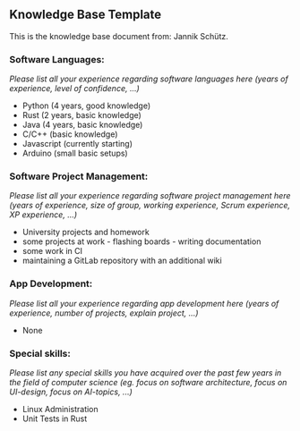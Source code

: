 ## Knowledge Base Template

This is the knowledge base document from: Jannik Schütz.

### Software Languages: 
*Please list all your experience regarding software languages here (years of experience, level of confidence, ...)*
 - Python (4 years, good knowledge)
 - Rust (2 years, basic knowledge)
 - Java (4 years, basic knowledge)
 - C/C++ (basic knowledge)
 - Javascript (currently starting)
 - Arduino (small basic setups)

### Software Project Management: 
*Please list all your experience regarding software project management here (years of experience, size of group, working experience, Scrum experience, XP experience, ...)*
 - University projects and homework
 - some projects at work - flashing boards - writing documentation
 - some work in CI
 - maintaining a GitLab repository with an additional wiki

### App Development: 
*Please list all your experience regarding app development here (years of experience, number of projects, explain project, ...)*
 - None

### Special skills: 
*Please list any special skills you have acquired over the past few years in the field of computer science (eg. focus on software architecture, focus on UI-design, focus on AI-topics, ...)*
 - Linux Administration
 - Unit Tests in Rust


